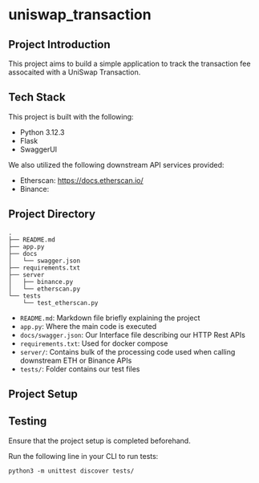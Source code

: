 # uniswap_transaction
## Project Introduction
This project aims to build a simple application to track the transaction fee assocaited with a UniSwap Transaction.

## Tech Stack
This project is built with the following:
- Python 3.12.3
- Flask
- SwaggerUI

We also utilized the following downstream API services provided:
- Etherscan: https://docs.etherscan.io/
- Binance: 

## Project Directory
```
.
├── README.md
├── app.py
├── docs
│   └── swagger.json 
├── requirements.txt
├── server
│   ├── binance.py
│   └── etherscan.py
└── tests
    └── test_etherscan.py

```
- `README.md`: Markdown file briefly explaining the project
- `app.py`: Where the main code is executed
- `docs/swagger.json`: Our Interface file describing our HTTP Rest APIs
- `requirements.txt`: Used for docker compose
- `server/`: Contains bulk of the processing code used when calling downstream ETH or Binance APIs
- `tests/`: Folder contains our test files

## Project Setup





## Testing
Ensure that the project setup is completed beforehand.

Run the following line in your CLI to run tests:

```
python3 -m unittest discover tests/
```
